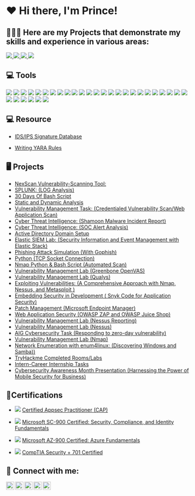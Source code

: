 <h1>❤️ Hi there, I'm Prince!</h1>

<h2>👨🏾‍💻 Here are my Projects that demonstrate my skills and experience in various areas:</h2>

<a href="https://www.linkedin.com/in/prince-oruma-a0a724277/">
  <img src="https://img.shields.io/badge/-LinkedIn-0072b1?&style=for-the-badge&logo=linkedin&logoColor=white" />
</a>  
<a href="https://x.com/theprinceefe">
  <img src="https://img.shields.io/badge/-X-000000?&style=for-the-badge&logo=x&logoColor=white" />
</a>  
<a href="https://medium.com/@princeefeofficial">
  <img src="https://img.shields.io/badge/-Medium-000000?&style=for-the-badge&logo=medium&logoColor=white&background=ffffff" />
</a>  
<a href="https://youtube.com/@iamprinceefe?si=h87na8PPwrTdqZI4">
  <img src="https://img.shields.io/badge/-YouTube-FF0000?&style=for-the-badge&logo=youtube&logoColor=white" />
</a>

<h2>💻 Tools</h2>

<div><img src="https://img.shields.io/badge/-Nessus-0000FF?&style=for-the-badge&logo=security&logoColor=white" />
<img src="https://img.shields.io/badge/-Qualys-FF0000?&style=for-the-badge&logo=security&logoColor=white" />
<img src="https://img.shields.io/badge/-Nmap-ADD8E6?&style=for-the-badge&logo=nmap&logoColor=white" />
<img src="https://img.shields.io/badge/-OpenVAS-008000?&style=for-the-badge&logo=security&logoColor=white" />
<img src="https://img.shields.io/badge/-Wireshark-1679A7?&style=for-the-badge&logo=Wireshark&logoColor=white" />
<img src="https://img.shields.io/badge/-Burp%20Suite-F7A800?&style=for-the-badge&logo=burp&logoColor=white" />
<img src="https://img.shields.io/badge/-Metasploit-D00000?&style=for-the-badge&logo=security&logoColor=white" />
<img src="https://img.shields.io/badge/-Kali%20Linux-557C9F?&style=for-the-badge&logo=kali&logoColor=white" />
<img src="https://img.shields.io/badge/-OWASP%20ZAP-FF6600?&style=for-the-badge&logo=OWASP&logoColor=white" />
<img src="https://img.shields.io/badge/-Zeek-777BB4?&style=for-the-badge&logo=Zeek&logoColor=white" />
<img src="https://img.shields.io/badge/-Microsoft_Defender_for_Endpoint-00A4EF?&style=for-the-badge&logo=Microsoft&logoColor=white" />
<img src="https://img.shields.io/badge/-Microsoft_Sentinel-0078D4?&style=for-the-badge&logo=Microsoft&logoColor=white" />
<img src="https://img.shields.io/badge/-Splunk-000000?&style=for-the-badge&logo=Splunk&logoColor=white" />
<img src="https://img.shields.io/badge/-Elastic-005571?&style=for-the-badge&logo=Elastic&logoColor=white" />
<img src="https://img.shields.io/badge/-Python-306998?&style=for-the-badge&logo=python&logoColor=white" />
<img src="https://img.shields.io/badge/-Bash-4EAA25?style=for-the-badge&logo=gnu-bash&logoColor=white" />
<img src="https://img.shields.io/badge/-VirusTotal-0072C6?&style=for-the-badge&logo=virus-total&logoColor=white" />
<!-- Static Malware Analysis Tools -->
<img src="https://img.shields.io/badge/-IDA%20Pro-1E1E1E?&style=for-the-badge&logo=security&logoColor=white" />
<img src="https://img.shields.io/badge/-Ghidra-2D2926?&style=for-the-badge&logo=security&logoColor=white" />
<img src="https://img.shields.io/badge/-Radare2-55D3D1?&style=for-the-badge&logo=security&logoColor=white" />
<img src="https://img.shields.io/badge/-Binwalk-0066CC?&style=for-the-badge&logo=security&logoColor=white" />
<img src="https://img.shields.io/badge/-PEStudio-4B0082?&style=for-the-badge&logo=security&logoColor=white" />
<img src="https://img.shields.io/badge/-Yara-F4A300?&style=for-the-badge&logo=security&logoColor=white" />
<img src="https://img.shields.io/badge/-Strings-4D9DFF?&style=for-the-badge&logo=security&logoColor=white" />
<!-- Dynamic Malware Analysis Tools -->
<img src="https://img.shields.io/badge/-Cuckoo%20Sandbox-4F8A8B?&style=for-the-badge&logo=security&logoColor=white" />
<img src="https://img.shields.io/badge/-Remnux-008080?&style=for-the-badge&logo=security&logoColor=white" />
<img src="https://img.shields.io/badge/-Wireshark-1679A7?&style=for-the-badge&logo=Wireshark&logoColor=white" />
<img src="https://img.shields.io/badge/-Procmon-00B0B9?&style=for-the-badge&logo=windows&logoColor=white" />
<img src="https://img.shields.io/badge/-FireEye%20Helix-1D1D1B?&style=for-the-badge&logo=security&logoColor=white" />
<img src="https://img.shields.io/badge/-Sandboxie-D47D7F?&style=for-the-badge&logo=security&logoColor=white" />
<img src="https://img.shields.io/badge/-Any.run-F04F27?&style=for-the-badge&logo=security&logoColor=white" />

</div>




</div>

<h2>💻 Resource</h2>

- [IDS/IPS Signature Database](https://github.com/iamprinceefe/IDS-IPS-Signature-Database)

- [Writing YARA Rules](https://yara.readthedocs.io/en/stable/writingrules.html)


<h2>🖥 Projects</h2>

- [NexScan Vulnerability-Scanning Tool:](https://github.com/iamprinceefe/Nexora-Vulnerability-ScannerL)
- [SPLUNK: (LOG Analysis)](https://github.com/iamprinceefe/SPLUNK-LOG-Analysis)
- [30 Days Of Bash Script](https://github.com/iamprinceefe/30DaysOfBashScript)
- [Static and Dynamic Analysis ](https://drive.google.com/drive/folders/1-7Ej5cSwSuVCc8tIcoXZPQi0EQOGiYWy)
- [Vulnerability Management Task: (Credentialed Vulnerability Scan/Web Application Scan) ](https://github.com/iamprinceefe/CYBLACK-Vulnerability-Management/blob/main/README.md)
- [Cyber Threat Intelligence: (Shamoon Malware Incident Report)](https://drive.google.com/drive/folders/1-49Doq_KuMtM1tJsmTKqSzqCVnB8ADMz)
- [Cyber Threat Intelligence: (SOC Alert Analysis) ](https://github.com/iamprinceefe/SOC-Alert-Analysis/blob/main/README.md)
- [Active Directory Domain Setup](https://github.com/iamprinceefe/Active-Directory-Domain-Setup/blob/main/README.md)
- [Elastic SIEM Lab: (Security Information and Event Management with Elastic Stack) ](https://github.com/iamprinceefe/Elastic-SIEM-LAB/blob/main/README.md)
- [Phishing Attack Simulation (With Gophish)](https://github.com/iamprinceefe/Phishing-Attack-Simulation)
- [Python (TCP Socket Connection)](https://github.com/iamprinceefe/python-TCP-socket)
- [Nmap Python & Bash Script (Automated Scan)](https://github.com/iamprinceefe/nmap-scan-scripts)
- [Vulnerability Management Lab (Greenbone OpenVAS)](https://github.com/iamprinceefe/Greenbone-OpenVAS/tree/main)
- [Vulnerability Management Lab (Qualys)](https://github.com/iamprinceefe/Qualys-Vulnerability-Mangement/tree/main)
- [Exploiting Vulnerabilities: (A Comprehensive Approach with Nmap, Nessus, and Metasploit )](https://github.com/iamprinceefe/Exploiting-Vulnerabilities/blob/main/README.md)
- [Embedding Security in Development ( Snyk Code for Application Security)](https://github.com/iamprinceefe/Snyk-Code-Application-Security-/tree/main)
- [Patch Management (Microsoft Endpoint Manager)](https://github.com/iamprinceefe/Patch-Management-Microsoft-Endpoint-Manager/tree/main)
- [Web Application Security (OWASP ZAP and OWASP Juice Shop)](https://github.com/iamprinceefe/OWwaspZAPLab/tree/main)
- [Vulnerability Management Lab (Nessus Reporting)](https://github.com/iamprinceefe/Vulnerability-Management-Blueteam-Nessus-/blob/main/README.md)
- [Vulnerability Management Lab (Nessus)](https://github.com/iamprinceefe/Vulnerability-Management/blob/main/README.md)
- [AIG Cybersecurity Task (Responding to zero-day vulnerability)](https://github.com/iamprinceefe/AIG-Cybersecurity-Task/blob/main/README.md)
- [Vulnerability Management Lab (Nmap)](https://github.com/iamprinceefe/Vulnerability-Management-Lab-Metasploit-/blob/main/README.md)
- [Network Enumeration with enum4linux: (Discovering Windows and Samba))](https://github.com/iamprinceefe/Network-Enumeration-with-enum4linux-Discovering-Windows-and-Samba-/blob/main/README.md)
 - [TryHackme Completed Rooms/Labs](https://tryhackme.com/p/iamprinceefe)
- [Intern-Career Internship Tasks](https://drive.google.com/drive/u/3/mobile/folders/1-LXefDXPZ5IF-Efb85CtHzOMYshgSC2d)
- [Cybersecurity Awareness Month Presentation (Harnessing the Power of Mobile Security for Business)](https://docs.google.com/file/d/1R-biEjjul1Z_pqc1DE_WSFvxT9rGDVC9/edit?usp=docslist_api&filetype=msword)





<h2> 🏅Certifications</h2>

-  <img src="https://img.shields.io/badge/-Certified%20AppSec%20Practitioner-%23FFA500?&style=for-the-badge&logo=security&logoColor=white" /> [Certified Appsec Practitioner (CAP)](https://drive.google.com/file/d/1i1BokEXr6PW4pxWh5vPh7bQOeBMubzSl/view) 

- <img src="https://img.shields.io/badge/-Microsoft%20SC%20900-0078D4?&style=for-the-badge&logo=Microsoft%20Azure&logoColor=white" /> [Microsoft SC-900 Certified: Security, Compliance, and Identity Fundamentals](https://www.credly.com/badges/0f0f1f2d-d110-4fec-9293-dc5c8701a603/public_url) 

- <img src="https://img.shields.io/badge/-Microsoft%20Azure%20900-0078D4?&style=for-the-badge&logo=Microsoft%20Azure&logoColor=white" /> [Microsoft AZ-900 Certified: Azure Fundamentals](https://credly.com/badges/ebeb7c04-db3c-4161-8906-345fc959e70c/twitter) 

- <img src="https://img.shields.io/badge/-Security%2B-FF0000?&style=for-the-badge&logo=CompTIA&logoColor=white" /> [CompTIA Security + 701 Certified](https://www.credly.com/badges/5bbf6cd1-b6f5-4ede-829a-f0d43005db6b/linked_in_profile) 





<h2> 🤳 Connect with me:</h2>

[<img align="left" alt="PrinceEfe | YouTube" width="22px" src="https://cdn.jsdelivr.net/npm/simple-icons@v3/icons/youtube.svg" />](https://youtube.com/@iamprinceefe?si=h87na8PPwrTdqZI4)
[<img align="left" alt="PrinceEfe | LinkedIn" width="22px" src="https://cdn.jsdelivr.net/npm/simple-icons@v3/icons/linkedin.svg" />](http://linkedin.com/in/prince-oruma-a0a724277)
[<img align="left" alt="PrinceEfe | Instagram" width="22px" src="https://cdn.jsdelivr.net/npm/simple-icons@v3/icons/instagram.svg" />](https://www.instagram.com/iamprinceefe/?igshid=OGQ5ZDc2ODk2ZA%3D%3D)
[<img align="left" alt="PrinceEfe | Twitter" width="22px" src="https://cdn.jsdelivr.net/npm/simple-icons@v3/icons/twitter.svg" />](https://twitter.com/theprinceefe)
[<img align="left" alt="PrinceEfe | TikTok" width="22px" src="https://cdn.jsdelivr.net/npm/simple-icons@v3/icons/tiktok.svg" />](https://www.tiktok.com/@iamprinceefe)

[twitter]: https://twitter.com/theprinceefe
[youtube]: https://youtube.com/@iamprinceefe?si=h87na8PPwrTdqZI4
[tiktok]:https://www.tiktok.com/@iamprinceefe
[instagram]:https://www.instagram.com/iamprinceefe/?igshid=OGQ5ZDc2ODk2ZA%3D%3D
[linkedin]: http://linkedin.com/in/prince-oruma-a0a724277

<!--
**joshmadakor1/joshmadakor1** is a ✨ _special_ ✨ repository because its `README.md` (this file) appears on your GitHub profile.

Here are some ideas to get you started:

- 🔭 I’m currently working on ...
- 🌱 I’m currently learning ...
- 👯 I’m looking to collaborate on ...
- 🤔 I’m looking for help with ...
- 💬 Ask me about ...
- 📫 How to reach me: ...
- 😄 Pronouns: ...
- ⚡ Fun fact: ...
-->
